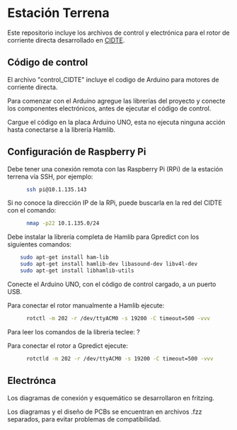 # Estación Terrena

Este repositorio incluye los archivos de control y electrónica para el rotor de corriente directa desarrollado en [CIDTE](http://cidte.uaz.edu.mx/web/).

## Código de control

El archivo "control_CIDTE" incluye el codigo de Arduino para motores de corriente directa.

Para comenzar con el Arduino agregue las librerías del proyecto y conecte los componentes electrónicos, antes de ejecutar el código de control.

Cargue el código en la placa Arduino UNO, esta no ejecuta ninguna acción hasta conectarse a la librería Hamlib. 

## Configuración de Raspberry Pi

Debe tener una conexión remota con las Raspberry Pi (RPi) de la estación terrena vía SSH, por ejemplo:
```bash
      ssh pi@10.1.135.143
```

Si no conoce la dirección IP de la RPi, puede buscarla en la red del CIDTE con el comando:
```bash
      nmap -p22 10.1.135.0/24
```

Debe instalar la librería completa de Hamlib para Gpredict con los siguientes comandos:
```bash
    sudo apt-get install ham-lib
    sudo apt-get install hamlib-dev libasound-dev libv4l-dev
    sudo apt-get install libhamlib-utils
```

Conecte el Arduino UNO, con el código de control cargado, a un puerto USB.

Para conectar el rotor manualmente a Hamlib ejecute:
```bash
      rotctl -m 202 -r /dev/ttyACM0 -s 19200 -C timeout=500 -vvv
```
Para leer los comandos de la libreria teclee: ?

Para conectar el rotor a Gpredict ejecute:
```bash
      rotctld -m 202 -r /dev/ttyACM0 -s 19200 -C timeout=500 -vvv
```
## Electrónca

Los diagramas de conexión y esquemático se desarrollaron en fritzing.

Los diagramas y el diseño de PCBs se encuentran en archivos .fzz separados, para evitar problemas de compatibilidad.
